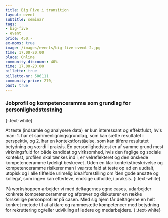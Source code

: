 ```yaml
---
title: Big Five i transition
layout: event
subtitle: seminar
tags:
- big-five
- event
price: 450,-
ex-moms: true
image: /images/events/big-five-event-2.jpg
time: 17.00-20.00
place: Online
community-discount: 40%
time: 17.00-20.00
billetto: true
billetto-nr: 506111
community-price: 270,-
past: true
---
```


### Jobprofil og kompetenceramme som grundlag for personlighedstestning
{:.text-white}

At teste (indsamle og analysere data) er kun interessant og effektfuldt, hvis man: 1. har et sammenligningsgrundlag, som kan sætte resultatet i perspektiv, og 2. har en kontekstforståelse, som kan tilføre resultatet betydning og værdi i praksis. En personlighedstest er af samme grund mest virkningsfuld for både kandidat og virksomhed, hvis den faglige og sociale kontekst, profilen skal tænkes ind i, er velreflekteret og den ønskede kompetenceramme tydeligt beskrevet. Uden en klar kontekstbeskrivelse og kompetenceramme risikerer man i værste fald at teste op ad en uudtalt, utopisk og i alle tilfælde urimelig idealforestilling om ’den gode ansatte og kollega’, som ingen kan efterleve, endsige udholde, i praksis.
{:.text-white}

På workshoppen arbejder vi med deltagernes egne cases, udarbejder konkrete kompetencerammer og afprøver og diskuterer en række forskellige personprofiler på casen. Med sig hjem får deltagerne en helt konkret metode til at afklare og rammesætte kompetencer med betydning for rekruttering og/eller udvikling af ledere og medarbejdere.
{:.text-white}